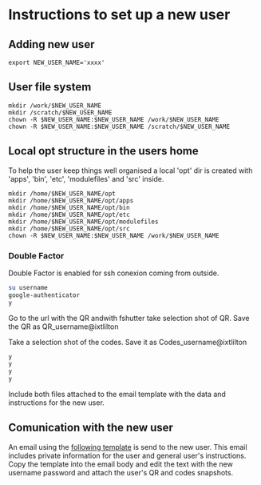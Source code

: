 # Instructions to set up a new user

## Adding new user

```
export NEW_USER_NAME='xxxx'
```

## User file system

```
mkdir /work/$NEW_USER_NAME
mkdir /scratch/$NEW_USER_NAME
chown -R $NEW_USER_NAME:$NEW_USER_NAME /work/$NEW_USER_NAME
chown -R $NEW_USER_NAME:$NEW_USER_NAME /scratch/$NEW_USER_NAME
```

## Local opt structure in the users home

To help the user keep things well organised a local 'opt' dir is created with 'apps', 'bin', 'etc',
'modulefiles' and 'src' inside.

```
mkdir /home/$NEW_USER_NAME/opt
mkdir /home/$NEW_USER_NAME/opt/apps
mkdir /home/$NEW_USER_NAME/opt/bin
mkdir /home/$NEW_USER_NAME/opt/etc
mkdir /home/$NEW_USER_NAME/opt/modulefiles
mkdir /home/$NEW_USER_NAME/opt/src
chown -R $NEW_USER_NAME:$NEW_USER_NAME /work/$NEW_USER_NAME
```

### Double Factor

Double Factor is enabled for ssh conexion coming from outside.

```bash
su username
google-authenticator
y
```

Go to the url with the QR andwith fshutter take selection shot of QR.
Save the QR as QR_username@ixtlilton

Take a selection shot of the codes. Save it as Codes_username@ixtlilton

```bash
y
y
y
y
```

Include both files attached to the email template with the data and instructions for the new user.

## Comunication with the new user

An email using the [following template](email_new_user.md) is send to the new user. This email includes private
information for the user and general user's instructions. Copy the template into the email body and
edit the text with the new username password and attach the user's QR and codes snapshots.
